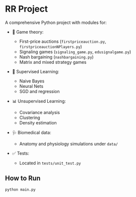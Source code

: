 # RR Project

A comprehensive Python project with modules for:

- 🎯 Game theory:
  - First-price auctions (`firstpriceauction.py`, `firstpriceauctionNPlayers.py`)
  - Signaling games (`signaling_game.py`, `edusignalgame.py`)
  - Nash bargaining (`nashbargaining.py`)
  - Matrix and mixed strategy games

- 🤖 Supervised Learning:
  - Naive Bayes
  - Neural Nets
  - SGD and regression

- 📊 Unsupervised Learning:
  - Covariance analysis
  - Clustering
  - Density estimation

- 🩺 Biomedical data:
  - Anatomy and physiology simulations under `data/`

- ✅ Tests:
  - Located in `tests/unit_test.py`

## How to Run

```bash
python main.py